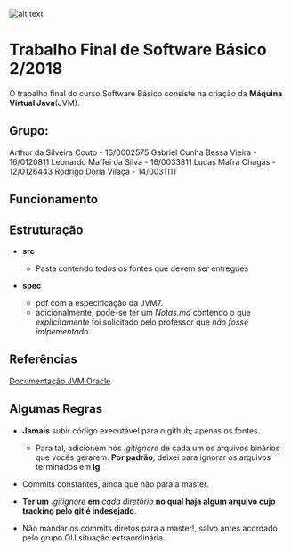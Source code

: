 ![alt text](http://www.unb.br/images/Imagens/logo_unb.png)

# Trabalho Final de Software Básico 2/2018

O trabalho final do curso Software Básico consiste na criação da **Máquina Virtual Java**(JVM). 

## Grupo:
Arthur da Silveira Couto - 16/0002575
Gabriel Cunha Bessa Vieira - 16/0120811
Leonardo Maffei da Silva - 16/0033811
Lucas Mafra Chagas - 12/0126443
Rodrigo Doria Vilaça - 14/0031111

## Funcionamento

## Estruturação

+ **src**
  * Pasta contendo todos os fontes que devem ser entregues

+ **spec**
  * pdf com a especificação da JVM7.
  * adicionalmente, pode-se ter um *Notas.md* contendo o que *explicitamente* foi solicitado pelo professor que *não fosse imlpementado* .

## Referências

[Documentação JVM Oracle](https://docs.oracle.com/javase/specs/jvms/se7/html/)

## Algumas Regras

+ **Jamais** subir código executável para o github; apenas os fontes.
	* Para tal, adicionem nos *.gitignore* de cada um os arquivos 
	binários que vocês gerarem. **Por padrão**, deixei para ignorar os arquivos terminados em **ig**.

+ Commits constantes, ainda que não para a master.

+ **Ter um** *.gitignore* **em** *cada diretório* **no qual haja algum arquivo cujo tracking pelo git é indesejado**.

+ Não mandar os commits diretos para a master!, salvo antes acordado pelo grupo OU situação extraordinária.
